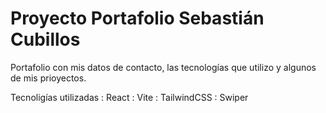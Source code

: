 # Proyecto Portafolio Sebastián Cubillos

Portafolio con mis datos de contacto, las tecnologías que utilizo y algunos de mis prioyectos.

Tecnoligías utilizadas
: React
: Vite
: TailwindCSS
: Swiper
